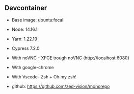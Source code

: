 ## Devcontainer

- Base image: ubuntu:focal
- Node: 14.16.1
- Yarn: 1.22.10
- Cypress 7.2.0
- With noVNC - XFCE trough noVNC (http://localhost:6080)
- With google-chrome
- With Vscode- Zsh + Oh my zsh!

- github: https://github.com/zed-vision/monorepo
